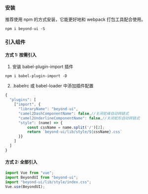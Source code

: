 ### 安装

推荐使用 npm 的方式安装，它能更好地和 webpack 打包工具配合使用。

```shell
npm i beyond-ui -S
```

### 引入组件

#### 方式 1: 按需引入

1. 安装 babel-plugin-import 插件

```shell
npm i babel-plugin-import -D
```

2. .babelrc 或 babel-loader 中添加插件配置

```javascript
{
  "plugins": [
    ["import", {
      "libraryName": "beyond-ui",
      "camel2DashComponentName": false,//关闭驼峰自动转链式
      "camel2UnderlineComponentName": false,//关闭蛇形自动转链式
      "style": (name) => {
          const cssName = name.split('/')[2];
          return `beyond-ui/lib/style/${cssName}.css`
      }}
    ]
  ]
}
```

#### 方式 2: 全部引入

```javascript
import Vue from "vue";
import BeyondUI from "beyond-ui";
import "beyond-ui/lib/style/index.css";
Vue.use(BeyondUI);
```
